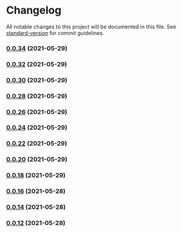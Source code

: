 # Changelog

All notable changes to this project will be documented in this file. See [standard-version](https://github.com/conventional-changelog/standard-version) for commit guidelines.

### [0.0.34](https://github.com/ergoplatform/ergo-dex-sdk-js/compare/v0.0.32...v0.0.34) (2021-05-29)

### [0.0.32](https://github.com/ergoplatform/ergo-dex-sdk-js/compare/v0.0.30...v0.0.32) (2021-05-29)

### [0.0.30](https://github.com/ergoplatform/ergo-dex-sdk-js/compare/v0.0.28...v0.0.30) (2021-05-29)

### [0.0.28](https://github.com/ergoplatform/ergo-dex-sdk-js/compare/v0.0.26...v0.0.28) (2021-05-29)

### [0.0.26](https://github.com/ergoplatform/ergo-dex-sdk-js/compare/v0.0.24...v0.0.26) (2021-05-29)

### [0.0.24](https://github.com/ergoplatform/ergo-dex-sdk-js/compare/v0.0.22...v0.0.24) (2021-05-29)

### [0.0.22](https://github.com/ergoplatform/ergo-dex-sdk-js/compare/v0.0.20...v0.0.22) (2021-05-29)

### [0.0.20](https://github.com/ergoplatform/ergo-dex-sdk-js/compare/v0.0.18...v0.0.20) (2021-05-29)

### [0.0.18](https://github.com/ergoplatform/ergo-dex-sdk-js/compare/v0.0.16...v0.0.18) (2021-05-29)

### [0.0.16](https://github.com/ergoplatform/ergo-dex-sdk-js/compare/v0.0.14...v0.0.16) (2021-05-28)

### [0.0.14](https://github.com/ergoplatform/ergo-dex-sdk-js/compare/v0.0.12...v0.0.14) (2021-05-28)

### [0.0.12](https://github.com/ergoplatform/ergo-dex-sdk-js/compare/v0.0.10...v0.0.12) (2021-05-28)
